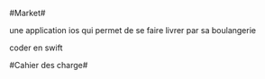 #Market#

une application ios qui permet de se faire livrer par sa boulangerie

coder en swift

#Cahier des charge#



